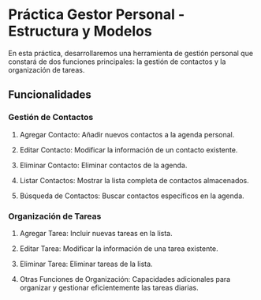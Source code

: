# Práctica Gestor Personal - Estructura y Modelos

En esta práctica, desarrollaremos una herramienta de gestión personal que constará de dos funciones principales: la gestión de contactos y la organización de tareas.

## Funcionalidades

### Gestión de Contactos
1. Agregar Contacto: Añadir nuevos contactos a la agenda personal.

2. Editar Contacto: Modificar la información de un contacto existente.

3. Eliminar Contacto: Eliminar contactos de la agenda.

4. Listar Contactos: Mostrar la lista completa de contactos almacenados.

5. Búsqueda de Contactos: Buscar contactos específicos en la agenda.

### Organización de Tareas
1. Agregar Tarea: Incluir nuevas tareas en la lista.

2. Editar Tarea: Modificar la información de una tarea existente.

3. Eliminar Tarea: Eliminar tareas de la lista.

4. Otras Funciones de Organización: Capacidades adicionales para organizar y gestionar eficientemente las tareas diarias.
